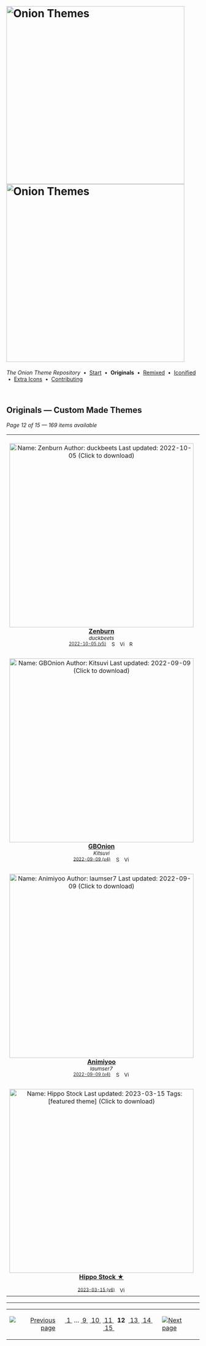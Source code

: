<!--




















=================================================================================
---------------------------------------------------------------------------------

██████╗  ██████╗     ███╗   ██╗ ██████╗ ████████╗    ███████╗██████╗ ██╗████████╗
██╔══██╗██╔═══██╗    ████╗  ██║██╔═══██╗╚══██╔══╝    ██╔════╝██╔══██╗██║╚══██╔══╝
██║  ██║██║   ██║    ██╔██╗ ██║██║   ██║   ██║       █████╗  ██║  ██║██║   ██║   
██║  ██║██║   ██║    ██║╚██╗██║██║   ██║   ██║       ██╔══╝  ██║  ██║██║   ██║   
██████╔╝╚██████╔╝    ██║ ╚████║╚██████╔╝   ██║       ███████╗██████╔╝██║   ██║   
╚═════╝  ╚═════╝     ╚═╝  ╚═══╝ ╚═════╝    ╚═╝       ╚══════╝╚═════╝ ╚═╝   ╚═╝   

---------------------------------------------------------------------------------
=================================================================================

                  Note: This file was automatically generated.

            Run `python .github/generate.py` to regenerate the pages.




















-->
<p>&nbsp;</p>

# <img alt="Onion Themes" src="https://user-images.githubusercontent.com/44569252/179506709-0db2a8f5-3074-477c-81c4-719f281ddccc.png#gh-dark-mode-only" width="464px"><img alt="Onion Themes" src="https://user-images.githubusercontent.com/44569252/179506712-d5a1a916-7270-4902-aa55-5d93f7ee0f6e.png#gh-light-mode-only" width="464px">

*The Onion Theme Repository* &nbsp;•&nbsp; [Start](../../README.md) &nbsp;• &nbsp;**Originals** &nbsp;• &nbsp;[Remixed](../remixed/index.md) &nbsp;• &nbsp;[Iconified](../icons_themes/index.md) &nbsp;• &nbsp;[Extra&nbsp;Icons](../icons_standalone/index.md) &nbsp;• &nbsp;[Contributing](../../CONTRIBUTING.md)

<p>&nbsp;</p>


## Originals — Custom Made Themes

*Page 12 of 15 — 169 items available*
<table align="center"><tr>
<td align="center" valign="top" width="33.33%">
&nbsp;&nbsp;&nbsp;&nbsp;&nbsp;&nbsp;&nbsp;&nbsp;&nbsp;&nbsp;&nbsp;&nbsp;&nbsp;&nbsp;&nbsp;&nbsp;&nbsp;&nbsp;&nbsp;&nbsp;&nbsp;&nbsp;&nbsp;&nbsp;&nbsp;&nbsp;&nbsp;&nbsp;&nbsp;&nbsp;&nbsp;&nbsp;&nbsp;&nbsp;&nbsp;&nbsp;&nbsp;&nbsp;&nbsp;&nbsp;&nbsp;&nbsp;&nbsp;&nbsp;&nbsp;&nbsp;<br/>
<a href="https://raw.githubusercontent.com/OnionUI/Themes/main/release/Zenburn%20by%20duckbeets.zip">
<img title="Name: Zenburn&#013;Author: duckbeets&#013;Last updated: 2022-10-05&#013;(Click to download)" width="480px" src="https://raw.githubusercontent.com/OnionUI/Themes/main/themes/Zenburn%20by%20duckbeets/preview.png" /><br/>
<b>Zenburn</b>
</a><br/>
<sup><i>duckbeets</i></sup><br>
<sub>
<sup><a title="Last updated: 2022-10-05 (v5)" href="https://github.com/OnionUI/Themes/commits/main/themes/Zenburn by duckbeets">2022-10-05 (v5)</a></sup> &nbsp;&nbsp;<a href="https://github.com/search?l=ZIP&q=filename%3A%22duckbeets%22+repo%3AOnionUI%2FThemes"><img src="https://user-images.githubusercontent.com/44569252/194037581-698a5004-8b75-4da6-a63d-b41d541ebde2.png" width="16" title="Search themes by this author (Requires GitHub account)"></a>&nbsp;&nbsp;<a href="https://raw.githubusercontent.com/OnionUI/Themes/main/themes/Zenburn%20by%20duckbeets/preview.png"><img title="View full-size preview" src="https://user-images.githubusercontent.com/44569252/194037184-ae453506-2536-4c6f-8a19-4a6c1de6ce32.png" width="16"></a>&nbsp;&nbsp;<a href="themes/Zenburn%20by%20duckbeets/README.txt"><img src="https://user-images.githubusercontent.com/44569252/215358455-b6a1348b-8161-40d6-9cc1-cc31720377c4.png" height="16" title="README"></a>
</sub>
</td>

<td align="center" valign="top" width="33.33%">
&nbsp;&nbsp;&nbsp;&nbsp;&nbsp;&nbsp;&nbsp;&nbsp;&nbsp;&nbsp;&nbsp;&nbsp;&nbsp;&nbsp;&nbsp;&nbsp;&nbsp;&nbsp;&nbsp;&nbsp;&nbsp;&nbsp;&nbsp;&nbsp;&nbsp;&nbsp;&nbsp;&nbsp;&nbsp;&nbsp;&nbsp;&nbsp;&nbsp;&nbsp;&nbsp;&nbsp;&nbsp;&nbsp;&nbsp;&nbsp;&nbsp;&nbsp;&nbsp;&nbsp;&nbsp;&nbsp;<br/>
<a href="https://raw.githubusercontent.com/OnionUI/Themes/main/release/ChronoMi%20by%20apg313.zip">
<img title="Name: ChronoMi&#013;Author: apg313&#013;Last updated: 2022-09-09&#013;(Click to download)" width="480px" src="https://raw.githubusercontent.com/OnionUI/Themes/main/themes/ChronoMi%20by%20apg313/preview.png" /><br/>
<b>ChronoMi</b>
</a><br/>
<sup><i>apg313</i></sup><br>
<sub>
<sup><a title="Last updated: 2022-09-09 (v5)" href="https://github.com/OnionUI/Themes/commits/main/themes/ChronoMi by apg313">2022-09-09 (v5)</a></sup> &nbsp;&nbsp;<a href="https://github.com/search?l=ZIP&q=filename%3A%22apg313%22+repo%3AOnionUI%2FThemes"><img src="https://user-images.githubusercontent.com/44569252/194037581-698a5004-8b75-4da6-a63d-b41d541ebde2.png" width="16" title="Search themes by this author (Requires GitHub account)"></a>&nbsp;&nbsp;<a href="https://raw.githubusercontent.com/OnionUI/Themes/main/themes/ChronoMi%20by%20apg313/preview.png"><img title="View full-size preview" src="https://user-images.githubusercontent.com/44569252/194037184-ae453506-2536-4c6f-8a19-4a6c1de6ce32.png" width="16"></a>&nbsp;&nbsp;<a href="https://onionui.github.io/bgm_preview.html?theme=ChronoMi%20by%20apg313"><img src="https://user-images.githubusercontent.com/44569252/194010780-d3659ecd-7348-4e44-a81d-06708a4e9734.png" width="16" title="Custom background music included (Click to download MP3 file)"></a>
</sub>
</td>

<td align="center" valign="top" width="33.33%">
&nbsp;&nbsp;&nbsp;&nbsp;&nbsp;&nbsp;&nbsp;&nbsp;&nbsp;&nbsp;&nbsp;&nbsp;&nbsp;&nbsp;&nbsp;&nbsp;&nbsp;&nbsp;&nbsp;&nbsp;&nbsp;&nbsp;&nbsp;&nbsp;&nbsp;&nbsp;&nbsp;&nbsp;&nbsp;&nbsp;&nbsp;&nbsp;&nbsp;&nbsp;&nbsp;&nbsp;&nbsp;&nbsp;&nbsp;&nbsp;&nbsp;&nbsp;&nbsp;&nbsp;&nbsp;&nbsp;<br/>
<a href="https://raw.githubusercontent.com/OnionUI/Themes/main/release/GBMini%20by%20Kitsuvi.zip">
<img title="Name: GBMini&#013;Author: Kitsuvi&#013;Last updated: 2022-09-09&#013;Tags: [featured theme]&#013;(Click to download)" width="480px" src="https://raw.githubusercontent.com/OnionUI/Themes/main/themes/GBMini%20by%20Kitsuvi/preview.png" /><br/>
<b>GBMini ★</b>
</a><br/>
<sup><i>Kitsuvi</i></sup><br>
<sub>
<sup><a title="Last updated: 2022-09-09 (v4)" href="https://github.com/OnionUI/Themes/commits/main/themes/GBMini by Kitsuvi">2022-09-09 (v4)</a></sup> &nbsp;&nbsp;<a href="https://github.com/search?l=ZIP&q=filename%3A%22Kitsuvi%22+repo%3AOnionUI%2FThemes"><img src="https://user-images.githubusercontent.com/44569252/194037581-698a5004-8b75-4da6-a63d-b41d541ebde2.png" width="16" title="Search themes by this author (Requires GitHub account)"></a>&nbsp;&nbsp;<a href="https://raw.githubusercontent.com/OnionUI/Themes/main/themes/GBMini%20by%20Kitsuvi/preview.png"><img title="View full-size preview" src="https://user-images.githubusercontent.com/44569252/194037184-ae453506-2536-4c6f-8a19-4a6c1de6ce32.png" width="16"></a>&nbsp;&nbsp;<a href="https://onionui.github.io/bgm_preview.html?theme=GBMini%20by%20Kitsuvi"><img src="https://user-images.githubusercontent.com/44569252/194010780-d3659ecd-7348-4e44-a81d-06708a4e9734.png" width="16" title="Custom background music included (Click to download MP3 file)"></a>
</sub>
</td>

</tr><tr>
<td align="center" valign="top" width="33.33%">
<br/>
<a href="https://raw.githubusercontent.com/OnionUI/Themes/main/release/GBOnion%20by%20Kitsuvi.zip">
<img title="Name: GBOnion&#013;Author: Kitsuvi&#013;Last updated: 2022-09-09&#013;(Click to download)" width="480px" src="https://raw.githubusercontent.com/OnionUI/Themes/main/themes/GBOnion%20by%20Kitsuvi/preview.png" /><br/>
<b>GBOnion</b>
</a><br/>
<sup><i>Kitsuvi</i></sup><br>
<sub>
<sup><a title="Last updated: 2022-09-09 (v4)" href="https://github.com/OnionUI/Themes/commits/main/themes/GBOnion by Kitsuvi">2022-09-09 (v4)</a></sup> &nbsp;&nbsp;<a href="https://github.com/search?l=ZIP&q=filename%3A%22Kitsuvi%22+repo%3AOnionUI%2FThemes"><img src="https://user-images.githubusercontent.com/44569252/194037581-698a5004-8b75-4da6-a63d-b41d541ebde2.png" width="16" title="Search themes by this author (Requires GitHub account)"></a>&nbsp;&nbsp;<a href="https://raw.githubusercontent.com/OnionUI/Themes/main/themes/GBOnion%20by%20Kitsuvi/preview.png"><img title="View full-size preview" src="https://user-images.githubusercontent.com/44569252/194037184-ae453506-2536-4c6f-8a19-4a6c1de6ce32.png" width="16"></a>
</sub>
</td>

<td align="center" valign="top" width="33.33%">
<br/>
<a href="https://raw.githubusercontent.com/OnionUI/Themes/main/release/Hyrule%20Dark%20by%20ruidacosta.zip">
<img title="Name: Hyrule Dark&#013;Author: ruidacosta&#013;Last updated: 2022-09-09&#013;(Click to download)" width="480px" src="https://raw.githubusercontent.com/OnionUI/Themes/main/themes/Hyrule%20Dark%20by%20ruidacosta/preview.png" /><br/>
<b>Hyrule Dark</b>
</a><br/>
<sup><i>ruidacosta</i></sup><br>
<sub>
<sup><a title="Last updated: 2022-09-09 (v4)" href="https://github.com/OnionUI/Themes/commits/main/themes/Hyrule Dark by ruidacosta">2022-09-09 (v4)</a></sup> &nbsp;&nbsp;<a href="https://github.com/search?l=ZIP&q=filename%3A%22ruidacosta%22+repo%3AOnionUI%2FThemes"><img src="https://user-images.githubusercontent.com/44569252/194037581-698a5004-8b75-4da6-a63d-b41d541ebde2.png" width="16" title="Search themes by this author (Requires GitHub account)"></a>&nbsp;&nbsp;<a href="https://raw.githubusercontent.com/OnionUI/Themes/main/themes/Hyrule%20Dark%20by%20ruidacosta/preview.png"><img title="View full-size preview" src="https://user-images.githubusercontent.com/44569252/194037184-ae453506-2536-4c6f-8a19-4a6c1de6ce32.png" width="16"></a>
</sub>
</td>

<td align="center" valign="top" width="33.33%">
<br/>
<a href="https://raw.githubusercontent.com/OnionUI/Themes/main/release/EVA%20by%20laumser7%20%2B%20trere.zip">
<img title="Name: EVA&#013;Author: laumser7 + trere&#013;Last updated: 2024-03-11&#013;(Click to download)" width="480px" src="https://raw.githubusercontent.com/OnionUI/Themes/main/themes/EVA%20by%20laumser7%20%2B%20trere/preview.png" /><br/>
<b>EVA</b>
</a><br/>
<sup><i>laumser7 + trere</i></sup><br>
<sub>
<sup><a title="Last updated: 2024-03-11 (v4)" href="https://github.com/OnionUI/Themes/commits/main/themes/EVA by laumser7 + trere">2024-03-11 (v4)</a></sup> &nbsp;&nbsp;<a href="https://github.com/search?l=ZIP&q=filename%3A%22laumser7%20%2B%20trere%22+repo%3AOnionUI%2FThemes"><img src="https://user-images.githubusercontent.com/44569252/194037581-698a5004-8b75-4da6-a63d-b41d541ebde2.png" width="16" title="Search themes by this author (Requires GitHub account)"></a>&nbsp;&nbsp;<a href="https://raw.githubusercontent.com/OnionUI/Themes/main/themes/EVA%20by%20laumser7%20%2B%20trere/preview.png"><img title="View full-size preview" src="https://user-images.githubusercontent.com/44569252/194037184-ae453506-2536-4c6f-8a19-4a6c1de6ce32.png" width="16"></a>&nbsp;&nbsp;<a href="https://onionui.github.io/bgm_preview.html?theme=EVA%20by%20laumser7%20%2B%20trere"><img src="https://user-images.githubusercontent.com/44569252/194010780-d3659ecd-7348-4e44-a81d-06708a4e9734.png" width="16" title="Custom background music included (Click to download MP3 file)"></a>
</sub>
</td>

</tr><tr>
<td align="center" valign="top" width="33.33%">
<br/>
<a href="https://raw.githubusercontent.com/OnionUI/Themes/main/release/Animiyoo%20by%20laumser7.zip">
<img title="Name: Animiyoo&#013;Author: laumser7&#013;Last updated: 2022-09-09&#013;(Click to download)" width="480px" src="https://raw.githubusercontent.com/OnionUI/Themes/main/themes/Animiyoo%20by%20laumser7/preview.png" /><br/>
<b>Animiyoo</b>
</a><br/>
<sup><i>laumser7</i></sup><br>
<sub>
<sup><a title="Last updated: 2022-09-09 (v4)" href="https://github.com/OnionUI/Themes/commits/main/themes/Animiyoo by laumser7">2022-09-09 (v4)</a></sup> &nbsp;&nbsp;<a href="https://github.com/search?l=ZIP&q=filename%3A%22laumser7%22+repo%3AOnionUI%2FThemes"><img src="https://user-images.githubusercontent.com/44569252/194037581-698a5004-8b75-4da6-a63d-b41d541ebde2.png" width="16" title="Search themes by this author (Requires GitHub account)"></a>&nbsp;&nbsp;<a href="https://raw.githubusercontent.com/OnionUI/Themes/main/themes/Animiyoo%20by%20laumser7/preview.png"><img title="View full-size preview" src="https://user-images.githubusercontent.com/44569252/194037184-ae453506-2536-4c6f-8a19-4a6c1de6ce32.png" width="16"></a>
</sub>
</td>

<td align="center" valign="top" width="33.33%">
<br/>
<a href="https://raw.githubusercontent.com/OnionUI/Themes/main/release/PSPmini%20Blue%20by%20MarsTaco.zip">
<img title="Name: PSPmini Blue&#013;Author: MarsTaco&#013;Last updated: 2022-09-09&#013;(Click to download)" width="480px" src="https://raw.githubusercontent.com/OnionUI/Themes/main/themes/PSPmini%20Blue%20by%20MarsTaco/PSPmini%20Blue%20%28Clean%20View%29%20by%20MarsTaco/preview.png" /><br/>
<b>PSPmini Blue</b>
</a><br/>
<sup><i>MarsTaco</i></sup><br>
<sub>
<sup><a title="Last updated: 2022-09-09 (v4)" href="https://github.com/OnionUI/Themes/commits/main/themes/PSPmini Blue by MarsTaco">2022-09-09 (v4)</a></sup> &nbsp;&nbsp;<a href="https://github.com/search?l=ZIP&q=filename%3A%22MarsTaco%22+repo%3AOnionUI%2FThemes"><img src="https://user-images.githubusercontent.com/44569252/194037581-698a5004-8b75-4da6-a63d-b41d541ebde2.png" width="16" title="Search themes by this author (Requires GitHub account)"></a>&nbsp;&nbsp;<a href="https://raw.githubusercontent.com/OnionUI/Themes/main/themes/PSPmini%20Blue%20by%20MarsTaco/PSPmini%20Blue%20%28Clean%20View%29%20by%20MarsTaco/preview.png"><img title="View full-size preview" src="https://user-images.githubusercontent.com/44569252/194037184-ae453506-2536-4c6f-8a19-4a6c1de6ce32.png" width="16"></a>&nbsp;&nbsp;<a href="https://onionui.github.io/bgm_preview.html?theme=PSPmini%20Blue%20by%20MarsTaco/PSPmini%20Blue%20%28Clean%20View%29%20by%20MarsTaco"><img src="https://user-images.githubusercontent.com/44569252/194010780-d3659ecd-7348-4e44-a81d-06708a4e9734.png" width="16" title="Custom background music included (Click to download MP3 file)"></a>
</sub>
</td>

<td align="center" valign="top" width="33.33%">
<br/>
<a href="https://raw.githubusercontent.com/OnionUI/Themes/main/release/PSPmini%20by%20MarsTaco.zip">
<img title="Name: PSPmini&#013;Author: MarsTaco&#013;Last updated: 2022-09-09&#013;(Click to download)" width="480px" src="https://raw.githubusercontent.com/OnionUI/Themes/main/themes/PSPmini%20by%20MarsTaco/PSPmini%20%28Clean%20View%29%20by%20MarsTaco/preview.png" /><br/>
<b>PSPmini</b>
</a><br/>
<sup><i>MarsTaco</i></sup><br>
<sub>
<sup><a title="Last updated: 2022-09-09 (v4)" href="https://github.com/OnionUI/Themes/commits/main/themes/PSPmini by MarsTaco">2022-09-09 (v4)</a></sup> &nbsp;&nbsp;<a href="https://github.com/search?l=ZIP&q=filename%3A%22MarsTaco%22+repo%3AOnionUI%2FThemes"><img src="https://user-images.githubusercontent.com/44569252/194037581-698a5004-8b75-4da6-a63d-b41d541ebde2.png" width="16" title="Search themes by this author (Requires GitHub account)"></a>&nbsp;&nbsp;<a href="https://raw.githubusercontent.com/OnionUI/Themes/main/themes/PSPmini%20by%20MarsTaco/PSPmini%20%28Clean%20View%29%20by%20MarsTaco/preview.png"><img title="View full-size preview" src="https://user-images.githubusercontent.com/44569252/194037184-ae453506-2536-4c6f-8a19-4a6c1de6ce32.png" width="16"></a>&nbsp;&nbsp;<a href="https://onionui.github.io/bgm_preview.html?theme=PSPmini%20by%20MarsTaco/PSPmini%20%28Clean%20View%29%20by%20MarsTaco"><img src="https://user-images.githubusercontent.com/44569252/194010780-d3659ecd-7348-4e44-a81d-06708a4e9734.png" width="16" title="Custom background music included (Click to download MP3 file)"></a>
</sub>
</td>

</tr><tr>
<td align="center" valign="top" width="33.33%">
<br/>
<a href="https://raw.githubusercontent.com/OnionUI/Themes/main/release/Hippo%20Stock.zip">
<img title="Name: Hippo Stock&#013;Last updated: 2023-03-15&#013;Tags: [featured theme]&#013;(Click to download)" width="480px" src="https://raw.githubusercontent.com/OnionUI/Themes/main/themes/Hippo%20Stock/preview.png" /><br/>
<b>Hippo Stock ★</b>
</a><br/>
<sup><i>&nbsp;</i></sup><br>
<sub>
<sup><a title="Last updated: 2023-03-15 (v6)" href="https://github.com/OnionUI/Themes/commits/main/themes/Hippo Stock">2023-03-15 (v6)</a></sup> &nbsp;&nbsp;<a href="https://raw.githubusercontent.com/OnionUI/Themes/main/themes/Hippo%20Stock/preview.png"><img title="View full-size preview" src="https://user-images.githubusercontent.com/44569252/194037184-ae453506-2536-4c6f-8a19-4a6c1de6ce32.png" width="16"></a>
</sub>
</td>

<td align="center" valign="top" width="33.33%">
<br/>
<a href="https://raw.githubusercontent.com/OnionUI/Themes/main/release/MakoVII%20by%20Gloomy_Background755.zip">
<img title="Name: MakoVII&#013;Author: Gloomy_Background755&#013;Last updated: 2022-08-07&#013;(Click to download)" width="480px" src="https://raw.githubusercontent.com/OnionUI/Themes/main/themes/MakoVII%20by%20Gloomy_Background755/preview.png" /><br/>
<b>MakoVII</b>
</a><br/>
<sup><i>Gloomy_Background755</i></sup><br>
<sub>
<sup><a title="Last updated: 2022-08-07 (v3)" href="https://github.com/OnionUI/Themes/commits/main/themes/MakoVII by Gloomy_Background755">2022-08-07 (v3)</a></sup> &nbsp;&nbsp;<a href="https://github.com/search?l=ZIP&q=filename%3A%22Gloomy_Background755%22+repo%3AOnionUI%2FThemes"><img src="https://user-images.githubusercontent.com/44569252/194037581-698a5004-8b75-4da6-a63d-b41d541ebde2.png" width="16" title="Search themes by this author (Requires GitHub account)"></a>&nbsp;&nbsp;<a href="https://raw.githubusercontent.com/OnionUI/Themes/main/themes/MakoVII%20by%20Gloomy_Background755/preview.png"><img title="View full-size preview" src="https://user-images.githubusercontent.com/44569252/194037184-ae453506-2536-4c6f-8a19-4a6c1de6ce32.png" width="16"></a>&nbsp;&nbsp;<a href="https://onionui.github.io/bgm_preview.html?theme=MakoVII%20by%20Gloomy_Background755"><img src="https://user-images.githubusercontent.com/44569252/194010780-d3659ecd-7348-4e44-a81d-06708a4e9734.png" width="16" title="Custom background music included (Click to download MP3 file)"></a>
</sub>
</td>

<td align="center" valign="top" width="33.33%">
<br/>
<a href="https://raw.githubusercontent.com/OnionUI/Themes/main/release/Plastic%20Leaf%20%28NA%29%20by%20leafflat.zip">
<img title="Name: Plastic Leaf (NA)&#013;Author: leafflat&#013;Last updated: 2022-08-07&#013;(Click to download)" width="480px" src="https://raw.githubusercontent.com/OnionUI/Themes/main/themes/Plastic%20Leaf%20%28NA%29%20by%20leafflat/preview.png" /><br/>
<b>Plastic Leaf (NA)</b>
</a><br/>
<sup><i>leafflat</i></sup><br>
<sub>
<sup><a title="Last updated: 2022-08-07 (v3)" href="https://github.com/OnionUI/Themes/commits/main/themes/Plastic Leaf (NA) by leafflat">2022-08-07 (v3)</a></sup> &nbsp;&nbsp;<a href="https://github.com/search?l=ZIP&q=filename%3A%22leafflat%22+repo%3AOnionUI%2FThemes"><img src="https://user-images.githubusercontent.com/44569252/194037581-698a5004-8b75-4da6-a63d-b41d541ebde2.png" width="16" title="Search themes by this author (Requires GitHub account)"></a>&nbsp;&nbsp;<a href="https://raw.githubusercontent.com/OnionUI/Themes/main/themes/Plastic%20Leaf%20%28NA%29%20by%20leafflat/preview.png"><img title="View full-size preview" src="https://user-images.githubusercontent.com/44569252/194037184-ae453506-2536-4c6f-8a19-4a6c1de6ce32.png" width="16"></a>&nbsp;&nbsp;<a href="themes/Plastic%20Leaf%20%28NA%29%20by%20leafflat/README.txt"><img src="https://user-images.githubusercontent.com/44569252/215358455-b6a1348b-8161-40d6-9cc1-cc31720377c4.png" height="16" title="README"></a>&nbsp;&nbsp;<a href="https://onionui.github.io/bgm_preview.html?theme=Plastic%20Leaf%20%28NA%29%20by%20leafflat"><img src="https://user-images.githubusercontent.com/44569252/194010780-d3659ecd-7348-4e44-a81d-06708a4e9734.png" width="16" title="Custom background music included (Click to download MP3 file)"></a>
</sub>
</td>


</tr></table>


---

<table align="center"><tr><td align="right">

[![Previous page](https://github.com/OnionUI/Themes/assets/44569252/fb1e949d-00a9-47d2-ad8b-cf273dbcf1bd)](index-05-2a.md)

</td><td align="center" valign="middle">

[&nbsp;1&nbsp;](index.md)&nbsp;&hellip; [&nbsp;9&nbsp;](index-07-fc.md) [&nbsp;10&nbsp;](index-06-21.md) [&nbsp;11&nbsp;](index-05-2a.md) &nbsp;**12**&nbsp; [&nbsp;13&nbsp;](index-03-11.md) [&nbsp;14&nbsp;](index-02-6b.md) [&nbsp;15&nbsp;](index-01-79.md)

</td><td>

[![Next page](https://github.com/OnionUI/Themes/assets/44569252/a0717376-2b5b-4534-9eba-4d2d3961f06b)](index-03-11.md)

</td></tr></table>